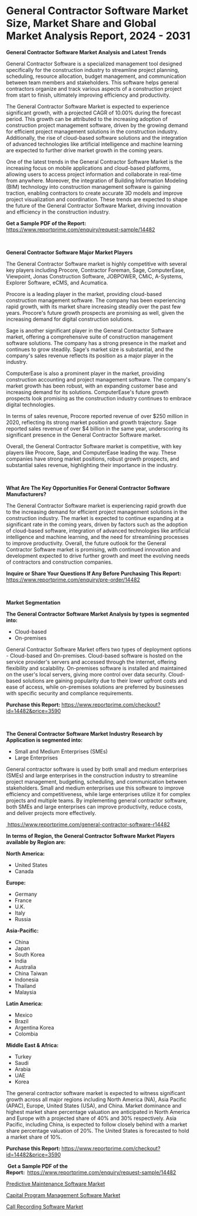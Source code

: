 <p><h1>General Contractor Software Market Size, Market Share and Global Market Analysis Report, 2024 - 2031</h1></p><p><strong>General Contractor Software Market Analysis and Latest Trends</strong></p>
<p><p>General Contractor Software is a specialized management tool designed specifically for the construction industry to streamline project planning, scheduling, resource allocation, budget management, and communication between team members and stakeholders. This software helps general contractors organize and track various aspects of a construction project from start to finish, ultimately improving efficiency and productivity.</p><p>The General Contractor Software Market is expected to experience significant growth, with a projected CAGR of 10.00% during the forecast period. This growth can be attributed to the increasing adoption of construction project management software, driven by the growing demand for efficient project management solutions in the construction industry. Additionally, the rise of cloud-based software solutions and the integration of advanced technologies like artificial intelligence and machine learning are expected to further drive market growth in the coming years.</p><p>One of the latest trends in the General Contractor Software Market is the increasing focus on mobile applications and cloud-based platforms, allowing users to access project information and collaborate in real-time from anywhere. Moreover, the integration of Building Information Modeling (BIM) technology into construction management software is gaining traction, enabling contractors to create accurate 3D models and improve project visualization and coordination. These trends are expected to shape the future of the General Contractor Software Market, driving innovation and efficiency in the construction industry.</p></p>
<p><strong>Get a Sample PDF of the Report:&nbsp;</strong> <a href="https://www.reportprime.com/enquiry/request-sample/14482">https://www.reportprime.com/enquiry/request-sample/14482</a></p>
<p>&nbsp;</p>
<p><strong>General Contractor Software Major Market Players</strong></p>
<p><p>The General Contractor Software market is highly competitive with several key players including Procore, Contractor Foreman, Sage, ComputerEase, Viewpoint, Jonas Construction Software, JOBPOWER, CMiC, A-Systems, Explorer Software, eCMS, and Acumatica.</p><p>Procore is a leading player in the market, providing cloud-based construction management software. The company has been experiencing rapid growth, with its market share increasing steadily over the past few years. Procore's future growth prospects are promising as well, given the increasing demand for digital construction solutions.</p><p>Sage is another significant player in the General Contractor Software market, offering a comprehensive suite of construction management software solutions. The company has a strong presence in the market and continues to grow steadily. Sage's market size is substantial, and the company's sales revenue reflects its position as a major player in the industry.</p><p>ComputerEase is also a prominent player in the market, providing construction accounting and project management software. The company's market growth has been robust, with an expanding customer base and increasing demand for its solutions. ComputerEase's future growth prospects look promising as the construction industry continues to embrace digital technologies.</p><p>In terms of sales revenue, Procore reported revenue of over $250 million in 2020, reflecting its strong market position and growth trajectory. Sage reported sales revenue of over $4 billion in the same year, underscoring its significant presence in the General Contractor Software market.</p><p>Overall, the General Contractor Software market is competitive, with key players like Procore, Sage, and ComputerEase leading the way. These companies have strong market positions, robust growth prospects, and substantial sales revenue, highlighting their importance in the industry.</p></p>
<p>&nbsp;</p>
<p><strong>What Are The Key Opportunities For General Contractor Software Manufacturers?</strong></p>
<p><p>The General Contractor Software market is experiencing rapid growth due to the increasing demand for efficient project management solutions in the construction industry. The market is expected to continue expanding at a significant rate in the coming years, driven by factors such as the adoption of cloud-based software, integration of advanced technologies like artificial intelligence and machine learning, and the need for streamlining processes to improve productivity. Overall, the future outlook for the General Contractor Software market is promising, with continued innovation and development expected to drive further growth and meet the evolving needs of contractors and construction companies.</p></p>
<p><strong>Inquire or Share Your Questions If Any Before Purchasing This Report:</strong> <a href="https://www.reportprime.com/enquiry/pre-order/14482">https://www.reportprime.com/enquiry/pre-order/14482</a></p>
<p>&nbsp;</p>
<p><strong>Market Segmentation</strong></p>
<p><strong>The General Contractor Software Market Analysis by types is segmented into:</strong></p>
<p><ul><li>Cloud-based</li><li>On-premises</li></ul></p>
<p><p>General Contractor Software Market offers two types of deployment options - Cloud-based and On-premises. Cloud-based software is hosted on the service provider's servers and accessed through the internet, offering flexibility and scalability. On-premises software is installed and maintained on the user's local servers, giving more control over data security. Cloud-based solutions are gaining popularity due to their lower upfront costs and ease of access, while on-premises solutions are preferred by businesses with specific security and compliance requirements.</p></p>
<p><strong>Purchase this Report:&nbsp;</strong><a href="https://www.reportprime.com/checkout?id=14482&price=3590">https://www.reportprime.com/checkout?id=14482&price=3590</a></p>
<p>&nbsp;</p>
<p><strong>The General Contractor Software Market Industry Research by Application is segmented into:</strong></p>
<p><ul><li>Small and Medium Enterprises (SMEs)</li><li>Large Enterprises</li></ul></p>
<p><p>General contractor software is used by both small and medium enterprises (SMEs) and large enterprises in the construction industry to streamline project management, budgeting, scheduling, and communication between stakeholders. Small and medium enterprises use this software to improve efficiency and competitiveness, while large enterprises utilize it for complex projects and multiple teams. By implementing general contractor software, both SMEs and large enterprises can improve productivity, reduce costs, and deliver projects more effectively.</p></p>
<p><a href="https://www.reportprime.com/general-contractor-software-r14482">&nbsp;https://www.reportprime.com/general-contractor-software-r14482</a></p>
<p><strong>In terms of Region, the General Contractor Software Market Players available by Region are:</strong></p>
<p>
    <p> <strong> North America: </strong>
        <ul>
            <li>United States</li>
            <li>Canada</li>
        </ul>
        </p> 
    <p> <strong> Europe: </strong>
        <ul>
            <li>Germany</li>
            <li>France</li>
            <li>U.K.</li>
            <li>Italy</li>
            <li>Russia</li>
        </ul>
        </p> 
    <p> <strong> Asia-Pacific: </strong>
        <ul>
            <li>China</li>
            <li>Japan</li>
            <li>South Korea</li>
            <li>India</li>
            <li>Australia</li>
            <li>China Taiwan</li>
            <li>Indonesia</li>
            <li>Thailand</li>
            <li>Malaysia</li>
        </ul>
        </p> 
    <p> <strong> Latin America: </strong>
        <ul>
            <li>Mexico</li>
            <li>Brazil</li>
            <li>Argentina Korea</li>
            <li>Colombia</li>
        </ul>
        </p> 
    <p> <strong> Middle East & Africa: </strong>
        <ul>
            <li>Turkey</li>
            <li>Saudi</li>
            <li>Arabia</li>
            <li>UAE</li>
            <li>Korea</li>
        </ul>
    </p>
    </p>
<p><p>The general contractor software market is expected to witness significant growth across all major regions including North America (NA), Asia Pacific (APAC), Europe, United States (USA), and China. Market dominance and highest market share percentage valuation are anticipated in North America and Europe with a projected share of 40% and 30% respectively. Asia Pacific, including China, is expected to follow closely behind with a market share percentage valuation of 20%. The United States is forecasted to hold a market share of 10%.</p></p>
<p><strong>Purchase this Report: </strong><a href="https://www.reportprime.com/checkout?id=14482&price=3590">https://www.reportprime.com/checkout?id=14482&price=3590</a></p>
<p>&nbsp;<strong>Get a Sample PDF of the Report:&nbsp;&nbsp;</strong><a href="https://www.reportprime.com/enquiry/request-sample/14482">https://www.reportprime.com/enquiry/request-sample/14482</a></p>
<p><strong></strong></p>
<p><p><a href="https://github.com/dmmanir420/Market-Research-Report-List-1/blob/main/predictive-maintenance-software-market.md">Predictive Maintenance Software Market</a></p><p><a href="https://github.com/pennyaldbrittonh658/Market-Research-Report-List-1/blob/main/capital-program-management-software-market.md">Capital Program Management Software Market</a></p><p><a href="https://github.com/susanjprice2023/Market-Research-Report-List-2/blob/main/call-recording-software-market.md">Call Recording Software Market</a></p></p>